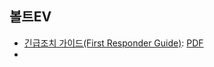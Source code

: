 ## 볼트EV  
- [긴급조치 가이드(First Responder Guide)](https://www.chevrolet.co.kr/chevy/care-emergency.gm): [PDF](https://www.chevrolet.co.kr/httpobject/file/BoltEV_FRG_v4.pdf)  
- 

